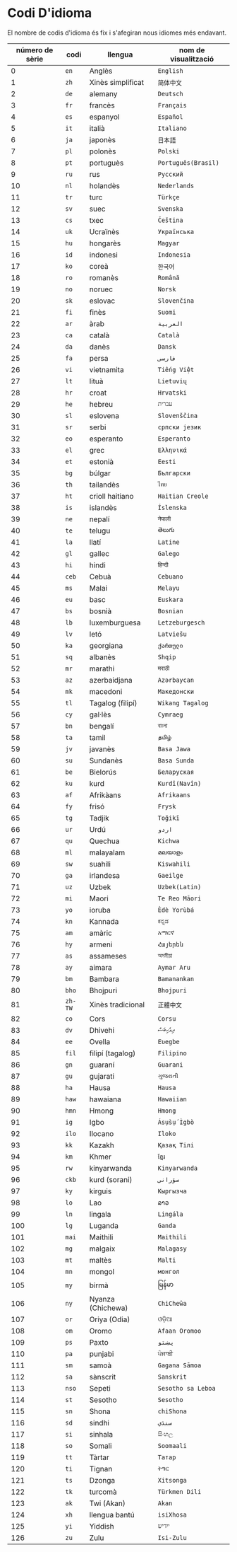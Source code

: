 # Codi D'idioma

El nombre de codis d'idioma és fix i s'afegiran nous idiomes més endavant.

| número de sèrie | codi | llengua | nom de visualització |
| - | - | - | - |
| 0 | `en` | Anglès | `English` |
| 1 | `zh` | Xinès simplificat | `简体中文` |
| 2 | `de` | alemany | `Deutsch` |
| 3 | `fr` | francès | `Français` |
| 4 | `es` | espanyol | `Español` |
| 5 | `it` | italià | `Italiano` |
| 6 | `ja` | japonès | `日本語` |
| 7 | `pl` | polonès | `Polski` |
| 8 | `pt` | portuguès | `Português(Brasil)` |
| 9 | `ru` | rus | `Русский` |
| 10 | `nl` | holandès | `Nederlands` |
| 11 | `tr` | turc | `Türkçe` |
| 12 | `sv` | suec | `Svenska` |
| 13 | `cs` | txec | `Čeština` |
| 14 | `uk` | Ucraïnès | `Українська` |
| 15 | `hu` | hongarès | `Magyar` |
| 16 | `id` | indonesi | `Indonesia` |
| 17 | `ko` | coreà | `한국어` |
| 18 | `ro` | romanès | `Română` |
| 19 | `no` | noruec | `Norsk` |
| 20 | `sk` | eslovac | `Slovenčina` |
| 21 | `fi` | finès | `Suomi` |
| 22 | `ar` | àrab | `العربية` |
| 23 | `ca` | català | `Català` |
| 24 | `da` | danès | `Dansk` |
| 25 | `fa` | persa | `فارسی` |
| 26 | `vi` | vietnamita | `Tiếng Việt` |
| 27 | `lt` | lituà | `Lietuvių` |
| 28 | `hr` | croat | `Hrvatski` |
| 29 | `he` | hebreu | `עברית` |
| 30 | `sl` | eslovena | `Slovenščina` |
| 31 | `sr` | serbi | `српски језик` |
| 32 | `eo` | esperanto | `Esperanto` |
| 33 | `el` | grec | `Ελληνικά` |
| 34 | `et` | estonià | `Eesti` |
| 35 | `bg` | búlgar | `Български` |
| 36 | `th` | tailandès | `ไทย` |
| 37 | `ht` | crioll haitiano | `Haitian Creole` |
| 38 | `is` | islandès | `Íslenska` |
| 39 | `ne` | nepalí | `नेपाली` |
| 40 | `te` | telugu | `తెలుగు` |
| 41 | `la` | llatí | `Latine` |
| 42 | `gl` | gallec | `Galego` |
| 43 | `hi` | hindi | `हिन्दी` |
| 44 | `ceb` | Cebuà | `Cebuano` |
| 45 | `ms` | Malai | `Melayu` |
| 46 | `eu` | basc | `Euskara` |
| 47 | `bs` | bosnià | `Bosnian` |
| 48 | `lb` | luxemburguesa | `Letzeburgesch` |
| 49 | `lv` | letó | `Latviešu` |
| 50 | `ka` | georgiana | `ქართული` |
| 51 | `sq` | albanès | `Shqip` |
| 52 | `mr` | marathi | `मराठी` |
| 53 | `az` | azerbaidjana | `Azərbaycan` |
| 54 | `mk` | macedoni | `Македонски` |
| 55 | `tl` | Tagalog (filipí) | `Wikang Tagalog` |
| 56 | `cy` | gal·lès | `Cymraeg` |
| 57 | `bn` | bengalí | `বাংলা` |
| 58 | `ta` | tamil | `தமிழ்` |
| 59 | `jv` | javanès | `Basa Jawa` |
| 60 | `su` | Sundanès | `Basa Sunda` |
| 61 | `be` | Bielorús | `Беларуская` |
| 62 | `ku` | kurd | `Kurdî(Navîn)` |
| 63 | `af` | Afrikàans | `Afrikaans` |
| 64 | `fy` | frisó | `Frysk` |
| 65 | `tg` | Tadjik | `Toğikī` |
| 66 | `ur` | Urdú | `اردو` |
| 67 | `qu` | Quechua | `Kichwa` |
| 68 | `ml` | malayalam | `മലയാളം` |
| 69 | `sw` | suahili | `Kiswahili` |
| 70 | `ga` | irlandesa | `Gaeilge` |
| 71 | `uz` | Uzbek | `Uzbek(Latin)` |
| 72 | `mi` | Maori | `Te Reo Māori` |
| 73 | `yo` | ioruba | `Èdè Yorùbá` |
| 74 | `kn` | Kannada | `ಕನ್ನಡ` |
| 75 | `am` | amàric | `አማርኛ` |
| 76 | `hy` | armeni | `Հայերեն` |
| 77 | `as` | assameses | `অসমীয়া` |
| 78 | `ay` | aimara | `Aymar Aru` |
| 79 | `bm` | Bambara | `Bamanankan` |
| 80 | `bho` | Bhojpuri | `Bhojpuri` |
| 81 | `zh-TW` | Xinès tradicional | `正體中文` |
| 82 | `co` | Cors | `Corsu` |
| 83 | `dv` | Dhivehi | `ދިވެހިބަސް` |
| 84 | `ee` | Ovella | `Eʋegbe` |
| 85 | `fil` | filipí (tagalog) | `Filipino` |
| 86 | `gn` | guaraní | `Guarani` |
| 87 | `gu` | gujarati | `ગુજરાતી` |
| 88 | `ha` | Hausa | `Hausa` |
| 89 | `haw` | hawaiana | `Hawaiian` |
| 90 | `hmn` | Hmong | `Hmong` |
| 91 | `ig` | Igbo | `Ásụ̀sụ́ Ìgbò` |
| 92 | `ilo` | Ilocano | `Iloko` |
| 93 | `kk` | Kazakh | `Қазақ Тілі` |
| 94 | `km` | Khmer | `ខ្មែរ` |
| 95 | `rw` | kinyarwanda | `Kinyarwanda` |
| 96 | `ckb` | kurd (sorani) | `سۆرانی` |
| 97 | `ky` | kirguis | `Кыргызча` |
| 98 | `lo` | Lao | `ລາວ` |
| 99 | `ln` | lingala | `Lingála` |
| 100 | `lg` | Luganda | `Ganda` |
| 101 | `mai` | Maithili | `Maithili` |
| 102 | `mg` | malgaix | `Malagasy` |
| 103 | `mt` | maltès | `Malti` |
| 104 | `mn` | mongol | `монгол` |
| 105 | `my` | birmà | `မြန်မာ` |
| 106 | `ny` | Nyanza (Chichewa) | `ChiCheŵa` |
| 107 | `or` | Oriya (Odia) | `ଓଡ଼ିଆ` |
| 108 | `om` | Oromo | `Afaan Oromoo` |
| 109 | `ps` | Paxto | `پښتو` |
| 110 | `pa` | punjabi | `ਪੰਜਾਬੀ` |
| 111 | `sm` | samoà | `Gagana Sāmoa` |
| 112 | `sa` | sànscrit | `Sanskrit` |
| 113 | `nso` | Sepeti | `Sesotho sa Leboa` |
| 114 | `st` | Sesotho | `Sesotho` |
| 115 | `sn` | Shona | `chiShona` |
| 116 | `sd` | sindhi | `سنڌي` |
| 117 | `si` | sinhala | `සිංහල` |
| 118 | `so` | Somali | `Soomaali` |
| 119 | `tt` | Tàrtar | `Татар` |
| 120 | `ti` | Tignan | `ትግር` |
| 121 | `ts` | Dzonga | `Xitsonga` |
| 122 | `tk` | turcomà | `Türkmen Dili` |
| 123 | `ak` | Twi (Akan) | `Akan` |
| 124 | `xh` | llengua bantú | `isiXhosa` |
| 125 | `yi` | Yiddish | `ייִדיש` |
| 126 | `zu` | Zulu | `Isi-Zulu` |